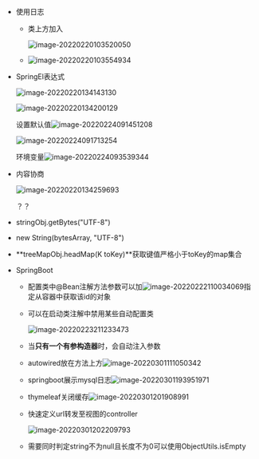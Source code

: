 + 使用日志

  + 类上方加入

    ![image-20220220103520050](https://home.innky.xyz:25566/images/image-20220220103520050.png)

  + ![image-20220220103554934](https://home.innky.xyz:25566/images/image-20220220103554934.png)

+ SpringEl表达式

  ![image-20220220134143130](https://home.innky.xyz:25566/images/image-20220220134143130.png)

  ![image-20220220134200129](https://home.innky.xyz:25566/images/image-20220220134200129.png)

  设置默认值![image-20220224091451208](https://home.innky.xyz:25566/images/image-20220224091451208.png)

  ![image-20220224091713254](https://home.innky.xyz:25566/images/image-20220224091713254.png)

  环境变量![image-20220224093539344](https://home.innky.xyz:25566/images/image-20220224093539344.png)

+ 内容协商

  ![image-20220220134259693](https://home.innky.xyz:25566/images/image-20220220134259693.png)

  ？？

+ stringObj.getBytes("UTF-8")

+ new String(bytesArray, "UTF-8")

+ **treeMapObj.headMap(K toKey)**获取键值严格小于toKey的map集合

+ SpringBoot

  + 配置类中@Bean注解方法参数可以加![image-20220222110034069](https://home.innky.xyz:25566/images/image-20220222110034069.png)指定从容器中获取该id的对象
  
  + 可以在启动类注解中禁用某些自动配置类
  
    ![image-20220223211233473](https://home.innky.xyz:25566/images/image-20220223211233473.png)
  
  + 当**只有一个有参构造器**时，会自动注入参数
  
  + autowired放在方法上方![image-20220301111050342](https://home.innky.xyz:25566/images/image-20220301111050342.png)
  
  + springboot展示mysql日志![image-20220301193951971](https://home.innky.xyz:25566/images/image-20220301193951971.png)
  
  + thymeleaf关闭缓存![image-20220301201908991](https://home.innky.xyz:25566/images/image-20220301201908991.png)
  
  + 快速定义url转发至视图的controller
  
    ![image-20220301202209793](https://home.innky.xyz:25566/images/image-20220301202209793.png)
  
  + 需要同时判定string不为null且长度不为0可以使用ObjectUtils.isEmpty